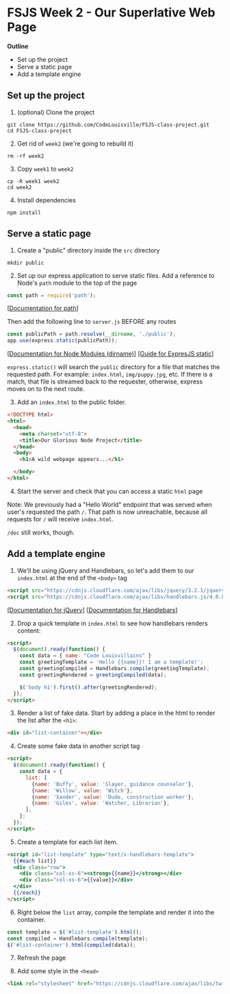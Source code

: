 # FSJS Week 2 - Our Superlative Web Page

**Outline**

* Set up the project
* Serve a static page
* Add a template engine


## Set up the project
1. (optional) Clone the project
```
git clone https://github.com/CodeLouisville/FSJS-class-project.git
cd FSJS-class-project
```

2. Get rid of `week2` (we're going to rebuild it)
```
rm -rf week2
```

3. Copy `week1` to `week2`
```
cp -R week1 week2
cd week2
```

4. Install dependencies
```
npm install
```

## Serve a static page
1. Create a "public" directory inside the `src` directory
```
mkdir public
```

2. Set up our express application to serve static files.
Add a reference to Node's `path` module to the top of the page
```javascript
const path = require('path');
```
[[Documentation for path](https://nodejs.org/api/path.html)]

Then add the following line to `server.js` BEFORE any routes
```javascript
const publicPath = path.resolve(__dirname, './public');
app.use(express.static(publicPath));
```
[[Documentation for Node Modules (dirname)](https://nodejs.org/api/modules.html)]
[[Guide for ExpresJS static](https://expressjs.com/en/starter/static-files.html)]

`express.static()` will search the `public` directory for a file that matches the requested path. For example: `index.html`, `img/puppy.jpg`, etc.  If there is a match, that file is streamed back to the requester, otherwise, express moves on to the next route.

3. Add an `index.html` to the public folder.
```html
<!DOCTYPE html>
<html>
  <head>
    <meta charset="utf-8">
    <title>Our Glorious Node Project</title>
  </head>
  <body>
    <h1>A wild webpage appears...</h1>

  </body>
</html>
```

4. Start the server and check that you can access a static `html` page

Note: We previously had a "Hello World" endpoint that was served when user's requested the path `/`.  That path is now unreachable, because all requests for `/` will receive `index.html`.

`/doc` still works, though.


## Add a template engine
1. We'll be using jQuery and Handlebars, so let's add them to our `index.html` at the end of the `<body>` tag
```html
<script src="https://cdnjs.cloudflare.com/ajax/libs/jquery/3.2.1/jquery.min.js"></script>
<script src="https://cdnjs.cloudflare.com/ajax/libs/handlebars.js/4.0.8/handlebars.min.js"></script>
```
[[Documentation for jQuery](https://api.jquery.com/)]
[[Documentation for Handlebars](http://handlebarsjs.com/reference.html)]

2. Drop a quick template in `index.html` to see how handlebars renders content:
```html
<script>
  $(document).ready(function() {
    const data = { name: "Code Louisvillains" }
    const greetingTemplate = 'Hello {{name}}! I am a template!';
    const greetingCompiled = Handlebars.compile(greetingTemplate);
    const greetingRendered = greetingCompiled(data);

    $('body h1').first().after(greetingRendered);
  });
</script>
```

3. Render a list of fake data.  Start by adding a place in the html to render the list after the `<h1>`:
```html
<div id="list-container"></div>
```

4. Create some fake data in another script tag
```html
<script>
  $(document).ready(function() {
    const data = {
      list: [
        {name: 'Buffy', value: 'Slayer, guidance counselor'},
        {name: 'Willow', value: 'Witch'},
        {name: 'Xander', value: 'Dude, construction worker'},
        {name: 'Giles', value: 'Watcher, Librarian'},
      ],
    };
  });
</script>
```

5. Create a template for each list item.
```html
<script id="list-template" type="text/x-handlebars-template">
  {{#each list}}
  <div class="row">
    <div class="col-xs-6"><strong>{{name}}</strong></div>
    <div class="col-xs-6">{{value}}</div>
  </div>
  {{/each}}
</script>
```

6. Right below the `list` array, compile the template and render it into the container.
```javascript
const template = $('#list-template').html();
const compiled = Handlebars.compile(template);
$('#list-container').html(compiled(data));
```

7. Refresh the page

8. Add some style in the `<head>`
```html
<link rel="stylesheet" href="https://cdnjs.cloudflare.com/ajax/libs/twitter-bootstrap/3.3.7/css/bootstrap.min.css">
```
